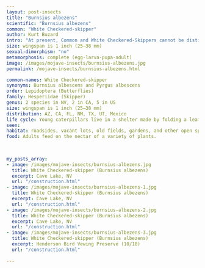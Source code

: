 ```yaml
---
layout: post-insects
title: "Burnsius albezens"
scientific: "Burnsius albezens"
common: "White Checkered-skipper"
author: Kurt Buzard
intro: "At present, Common and White Checkered-Skippers cannot be distinguished in the field. Checkered-Skippers nectar from small flowers, often choosing white-flowered composites. When they nectar, puddle, or perch, they usually hold their wings open. At night, they roost on tall weeds with wings tightly closed. This posture may give them a head start on sunlight absorption the following morning. Females lay eggs singly on the leaves of introduced and native members of the Mallow family. Larvae are believed to feed on plants in the mallow family, including globe mallows (Sphaeralcea), velvet-leaf (Abutilon), and poppy mallow (Callirhoe). Adults feed on the nectar of a variety of plants."
size: wingspan is 1 inch (25–38 mm)
sexual-dimorphism: "no"
metamorphosis: complete (egg-larva-pupa-adult)
image: /images/mojave-insects/burnsius-albezens.jpg
permalink: /mojave-insects/burnsius-albezens.html

common-names: White Checkered-skipper
synonyms: Burnsius albescens and Pyrgus albescens
order: Lepidoptera (Butterflies)
family: Hesperiidae (Skipper)
genus: 2 species in NV, 2 in CA, 5 in US
size: wingspan is 1 inch (25–38 mm)
distribution: AZ, CA, FL, NM, TX, UT, Mexico
life cycle: Young caterpillars live in a shelter made by folding a leaf and tying it together with silken strands. As the caterpillars grow larger, they enlarge their retreat by joining several leaves together with silk. Fully grown caterpillars overwinter.
seen: 
habitat: roadsides, vacant lots, old fields, gardens, and other open spaces, open and sunny areas
food: Adults feed on the nectar of a variety of plants.
 
   

my_posts_array:
- image: /images/mojave-insects/burnsius-albezens.jpg
  title: White Checkered-skipper (Burnsius albezens)
  excerpt: Cave Lake, NV
  url: "/construction.html"
- image: /images/mojave-insects/burnsius-albezens-1.jpg
  title: White Checkered-skipper (Burnsius albezens)
  excerpt: Cave Lake, NV
  url: "/construction.html"
- image: /images/mojave-insects/burnsius-albezens-2.jpg
  title: White Checkered-skipper (Burnsius albezens)
  excerpt: Cave Lake, NV
  url: "/construction.html" 
- image: /images/mojave-insects/burnsius-albezens-3.jpg
  title: White Checkered-skipper (Burnsius albezens)
  excerpt: Henderson Bird Vewing Preserve (10/18)
  url: "/construction.html" 
 
---
```

  
  
 <p></p>
  